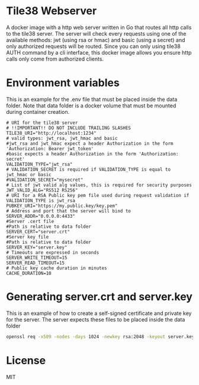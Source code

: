 # Tile38 Webserver
A docker image with a http web server written in Go that routes all http calls to the tile38 server.
The server will check every requests using one of the available methods: jwt (using rsa or hmac) and basic (using a secret)
and only authorized requests will be routed. Since you can only using tile38 AUTH command by a cli interface,
this docker image allows you ensure http calls only come from authorized clients.

# Environment variables

This is an example for the .env file that must be placed inside the data folder.
Note that data folder is a docker volume that must be mounted during container creation.

```
# URI for the tile38 server
# !!IMPORTANT!! DO NOT INCLUDE TRAILING SLASHES
TILE38_URI="http://localhost:1234"
# valid types: jwt_rsa, jwt_hmac and basic
#jwt_rsa and jwt_hmac expect a header Authorization in the form 'Authorization: Bearer jwt_token'
#basic expects a header Authorization in the form 'Authorization: secret'
VALIDATION_TYPE="jwt_rsa"
# VALIDATION_SECRET is required if VALIDATION_TYPE is equal to jwt_hmac or basic
#VALIDATION_SECRET="mysecret"
# List of jwt valid alg values, this is required for security purposes
JWT_VALID_ALG="RS512 RS256"
# URI for a RSA Public key pem file used during request validation if VALIDATION_TYPE is jwt_rsa
PUBKEY_URI="https://my.public.key/key.pem"
# Address and port that the server will bind to
SERVER_ADDR="0.0.0.0:4433"
#Server .cert file
#Path is relative to data folder
SERVER_CERT="server.crt"
#Server key file
#Path is relative to data folder
SERVER_KEY="server.key"
# Timeouts are expressed in seconds
SERVER_WRITE_TIMEOUT=15
SERVER_READ_TIMEOUT=15
# Public key cache duration in minutes
CACHE_DURATION=10
```

# Generating server.crt and server.key
This is an example of how to create a self-signed certificate and private key for the server.
The server expects these files to be placed inside the data folder

```bash
openssl req -x509 -nodes -days 1024 -newkey rsa:2048 -keyout server.key -out server.crt
```

# License
MIT
